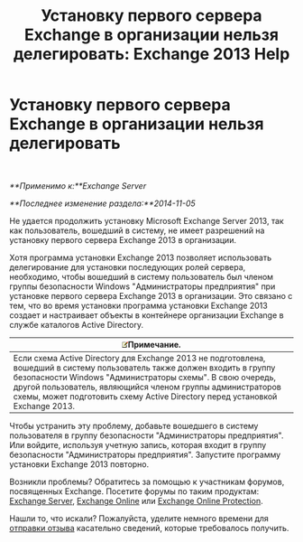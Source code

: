 ﻿---
title: 'Установку первого сервера Exchange в организации нельзя делегировать: Exchange 2013 Help'
TOCTitle: Установку первого сервера Exchange в организации нельзя делегировать
ms:assetid: be975d74-632d-4190-9c3b-b0cafe4eb332
ms:mtpsurl: https://technet.microsoft.com/ru-ru/library/ms.exch.setupreadiness.delegatedcafefirstinstall(v=EXCHG.150)
ms:contentKeyID: 50489015
ms.date: 04/30/2018
mtps_version: v=EXCHG.150
ms.translationtype: HT
---

# Установку первого сервера Exchange в организации нельзя делегировать

 

_**Применимо к:**Exchange Server_

_**Последнее изменение раздела:**2014-11-05_

Не удается продолжить установку Microsoft Exchange Server 2013, так как пользователь, вошедший в систему, не имеет разрешений на установку первого сервера Exchange 2013 в организации.

Хотя программа установки Exchange 2013 позволяет использовать делегирование для установки последующих ролей сервера, необходимо, чтобы вошедший в систему пользователь был членом группы безопасности Windows "Администраторы предприятия" при установке первого сервера Exchange 2013 в организации. Это связано с тем, что во время установки программа установки Exchange 2013 создает и настраивает объекты в контейнере организации Exchange в службе каталогов Active Directory.

<table>
<thead>
<tr class="header">
<th><img src="images/JJ126620.note(EXCHG.150).gif" title="Примечание" alt="Примечание" />Примечание.</th>
</tr>
</thead>
<tbody>
<tr class="odd">
<td>Если схема Active Directory для Exchange 2013 не подготовлена, вошедший в систему пользователь также должен входить в группу безопасности Windows &quot;Администраторы схемы&quot;. В свою очередь, другой пользователь, являющийся членом группы администраторов схемы, может подготовить схему Active Directory перед установкой Exchange 2013.</td>
</tr>
</tbody>
</table>


Чтобы устранить эту проблему, добавьте вошедшего в систему пользователя в группу безопасности "Администраторы предприятия". Или войдите, используя учетную запись, которая входит в группу безопасности "Администраторы предприятия". Запустите программу установки Exchange 2013 повторно.

Возникли проблемы? Обратитесь за помощью к участникам форумов, посвященных Exchange. Посетите форумы по таким продуктам: [Exchange Server](https://go.microsoft.com/fwlink/p/?linkid=60612), [Exchange Online](https://go.microsoft.com/fwlink/p/?linkid=267542) или [Exchange Online Protection](https://go.microsoft.com/fwlink/p/?linkid=285351).

Нашли то, что искали? Пожалуйста, уделите немного времени для [отправки отзыва](mailto:exsetuphelpfeedback@microsoft.com?subject=exchange%202013%20setup%20help%20feedbac) касательно сведений, которые требовалось получить.

